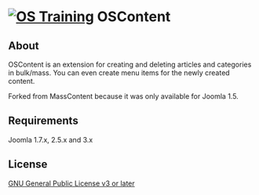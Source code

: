 [![OS Training](http://www.ostraining.com/templates/ostraining/images/logo.png)](http://www.ostraining.com)
OSContent
===============

## About
OSContent is an extension for creating and deleting articles and categories in bulk/mass.
You can even create menu items for the newly created content.

Forked from MassContent because it was only available for Joomla 1.5.

## Requirements

Joomla 1.7.x, 2.5.x and 3.x

## License

[GNU General Public License v3 or later](http://www.gnu.org/copyleft/gpl.html)
